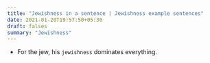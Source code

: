 ```yaml
---
title: "Jewishness in a sentence | Jewishness example sentences"
date: 2021-01-20T19:57:50+05:30
draft: falses
summary: "Jewishness"
---
```

- For the jew, his `jewishness` dominates everything.
                 
